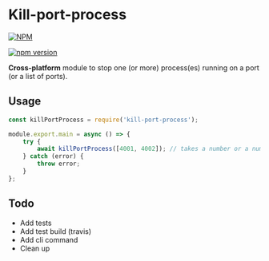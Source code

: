 # Kill-port-process

[![NPM](https://nodei.co/npm/kill-port-process.png?compact=true)](https://nodei.co/npm/kill-port-process/)

[![npm version](https://badge.fury.io/js/kill-port-process.svg)](https://badge.fury.io/js/kill-port-process)

**Cross-platform** module to stop one (or more) process(es) running on a port (or a list of ports).

## Usage

```javascript
const killPortProcess = require('kill-port-process');

module.export.main = async () => {
	try {
		await killPortProcess([4001, 4002]); // takes a number or a number[]
	} catch (error) {
		throw error;
	}
};
```

## Todo

* Add tests
* Add test build (travis)
* Add cli command
* Clean up

